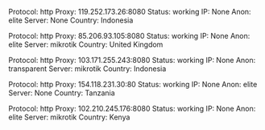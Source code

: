 Protocol: http
Proxy: 119.252.173.26:8080
Status: working
IP: None
Anon: elite
Server: None
Country: Indonesia

Protocol: http
Proxy: 85.206.93.105:8080
Status: working
IP: None
Anon: elite
Server: mikrotik
Country: United Kingdom

Protocol: http
Proxy: 103.171.255.243:8080
Status: working
IP: None
Anon: transparent
Server: mikrotik
Country: Indonesia

Protocol: http
Proxy: 154.118.231.30:80
Status: working
IP: None
Anon: elite
Server: None
Country: Tanzania

Protocol: http
Proxy: 102.210.245.176:8080
Status: working
IP: None
Anon: elite
Server: mikrotik
Country: Kenya

